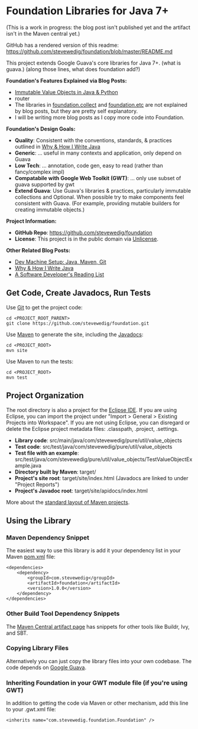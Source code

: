 Foundation Libraries for Java 7+
=============


(This is a work in progress: the blog post isn't published yet and the artifact isn't in the Maven central yet.)

GitHub has a rendered version of this readme: https://github.com/stevewedig/foundation/blob/master/README.md

This project extends Google Guava's core libraries for Java 7+. (what is guava.) (along those lines, what does foundation add?)

**Foundation's Features Explained via Blog Posts:**
* [Immutable Value Objects in Java & Python](http://stevewedig.com)
* router
* The libraries in [foundation.collect](https://github.com/stevewedig/foundation/tree/master/src/main/java/com/stevewedig/foundation/collect) and [foundation.etc](https://github.com/stevewedig/foundation/tree/master/src/main/java/com/stevewedig/foundation/etc) are not explained by blog posts, but they are pretty self explanatory.
* I will be writing more blog posts as I copy more code into Foundation.

**Foundation's Design Goals:**
* **Quality**: Consistent with the conventions, standards, & practices outlined in [Why & How I Write Java](http://stevewedig.com/2014/02/17/why-and-how-i-write-java/#how)
* **Generic**: ... useful in many contexts and application, only depend on Guava
* **Low Tech**: ... annotation, code gen, easy to read (rather than fancy/complex impl)
* **Compatabile with Google Web Toolkit (GWT)**: ... only use subset of guava supported by gwt
* **Extend Guava**: Use Guava's libraries & practices, particularly immutable collections and Optional. When possible try to make components feel consistent with Guava. (For example, providing mutable builders for creating immutable objects.)

**Project Information:**
* **GitHub Repo**: https://github.com/stevewedig/foundation
* **License**: This project is in the public domain via [Unlicense](http://unlicense.org).

**Other Related Blog Posts:**
* [Dev Machine Setup: Java, Maven, Git](http://stevewedig.com)
* [Why & How I Write Java](http://stevewedig.com/2014/02/17/why-and-how-i-write-java/)
* [A Software Developer's Reading List](http://stevewedig.com/2014/02/03/software-developers-reading-list/)

## Get Code, Create Javadocs, Run Tests

Use [Git](http://en.wikipedia.org/wiki/Git_(software)) to get the project code:

    cd <PROJECT_ROOT_PARENT>
    git clone https://github.com/stevewedig/foundation.git

Use [Maven](http://en.wikipedia.org/wiki/Apache_Maven) to generate the site, including the [Javadocs](http://en.wikipedia.org/wiki/Javadoc):

    cd <PROJECT_ROOT>
    mvn site

Use Maven to run the tests:
    
    cd <PROJECT_ROOT>
    mvn test

## Project Organization

The root directory is also a project for the [Eclipse IDE](http://en.wikipedia.org/wiki/Eclipse_(software)). If you are using Eclipse, you can import the project under "Import > General > Existing Projects into Workspace". If you are not using Eclipse, you can disregard or delete the Eclipse project metadata files: .classpath, .project, .settings.

* **Library code**: src/main/java/com/stevewedig/pure/util/value_objects
* **Test code**: src/test/java/com/stevewedig/pure/util/value_objects
* **Test file with an example**: src/test/java/com/stevewedig/pure/util/value_objects/TestValueObjectExample.java
* **Directory built by Maven**: target/
* **Project's site root**: target/site/index.html (Javadocs are linked to under "Project Reports")
* **Project's Javadoc root**: target/site/apidocs/index.html

More about the [standard layout of Maven projects](https://maven.apache.org/guides/introduction/introduction-to-the-standard-directory-layout.html).

## Using the Library

### Maven Dependency Snippet

The easiest way to use this library is add it your dependency list in your Maven [pom.xml](https://maven.apache.org/guides/introduction/introduction-to-the-pom.html) file:

    <dependencies>
        <dependency>
            <groupId>com.stevewedig</groupId>
            <artifactId>foundation</artifactId>
            <version>1.0.0</version>
        </dependency>
    </dependencies>

### Other Build Tool Dependency Snippets

The [Maven Central artifact page](http://search.maven.org/#artifactdetails%7Ccom.stevewedig%7Cfoundation%7C1.0.0%7Cjar) has snippets for other tools like Buildr, Ivy, and SBT.


### Copying Library Files

Alternatively you can just copy the library files into your own codebase. The code depends on [Google Guava](https://code.google.com/p/guava-libraries/).

### Inheriting Foundation in your GWT module file (if you're using GWT)

In addition to getting the code via Maven or other mechanism, add this line to your .gwt.xml file:

    <inherits name="com.stevewedig.foundation.Foundation" />


